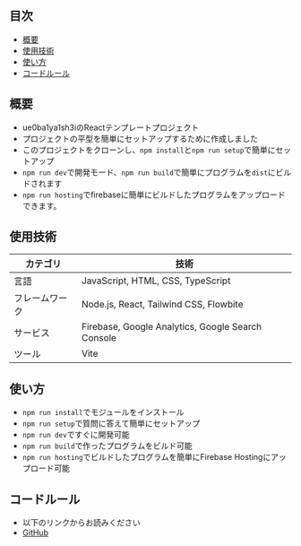 ## 目次
- [概要](#概要)
- [使用技術](#使用技術)
- [使い方](#使い方)
- [コードルール](#コードルール)

## 概要
- ue0ba1ya1sh3iのReactテンプレートプロジェクト
- プロジェクトの平型を簡単にセットアップするために作成しました
- このプロジェクトをクローンし、`npm install`と`npm run setup`で簡単にセットアップ
- `npm run dev`で開発モード、`npm run build`で簡単にプログラムを`dist`にビルドされます
- `npm run hosting`でfirebaseに簡単にビルドしたプログラムをアップロードできます。

## 使用技術
| カテゴリ | 技術 |
|-|-|
| 言語 | JavaScript, HTML, CSS, TypeScript |
| フレームワーク | Node.js, React, Tailwind CSS, Flowbite |
| サービス | Firebase, Google Analytics, Google Search Console |
| ツール | Vite |

## 使い方
- `npm run install`でモジュールをインストール
- `npm run setup`で質問に答えて簡単にセットアップ
- `npm run dev`ですぐに開発可能
- `npm run build`で作ったプログラムをビルド可能
- `npm run hosting`でビルドしたプログラムを簡単にFirebase Hostingにアップロード可能

## コードルール
- 以下のリンクからお読みください
- [GitHub](https://github.com/ue0ba1ya1sh3i/ue0ba1ya1sh3i/blob/main/rules/japanese.md)